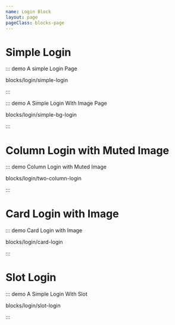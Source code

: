 ```yaml
---
name: Login Block
layout: page
pageClass: blocks-page
---
```


# Simple Login

::: demo A simple Login Page

blocks/login/simple-login

:::

::: demo A Simple Login With Image Page

blocks/login/simple-bg-login

:::

# Column Login with Muted Image

::: demo Column Login with Muted Image

blocks/login/two-column-login

:::

# Card Login with Image

::: demo Card Login with Image

blocks/login/card-login

:::

# Slot Login
::: demo A Simple Login With Slot

blocks/login/slot-login

:::

